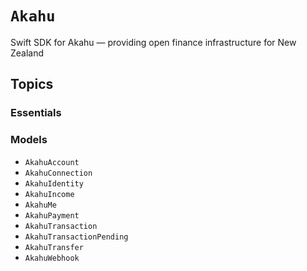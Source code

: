 # ``Akahu``

Swift SDK for Akahu — providing open finance infrastructure for New Zealand


## Topics
                
### Essentials

### Models

- ``AkahuAccount``
- ``AkahuConnection``
- ``AkahuIdentity``
- ``AkahuIncome``
- ``AkahuMe``
- ``AkahuPayment``
- ``AkahuTransaction``
- ``AkahuTransactionPending``
- ``AkahuTransfer``
- ``AkahuWebhook``

